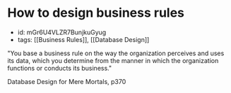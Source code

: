 # How to design business rules
* id: mGr6U4VLZR7BunjkuGyug
* tags: [[Business Rules]], [[Database Design]]

"You base a business rule on the way the organization perceives and uses its data, which you determine from the manner in which the organization functions or conducts its business."

Database Design for Mere Mortals, p370